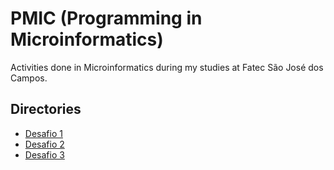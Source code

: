 # PMIC (Programming in Microinformatics)

 Activities done in Microinformatics during my studies at Fatec São José dos Campos.

## Directories

- [Desafio 1](https://github.com/MarkVN2/PMIC/tree/main/web/desafio1)
- [Desafio 2](https://github.com/MarkVN2/PMIC/tree/main/web/desafio2)
- [Desafio 3](https://github.com/MarkVN2/PMIC/tree/main/web/desafio3)